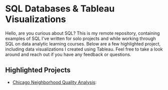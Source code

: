 # SQL Databases & Tableau Visualizations 

Hello, are you curious about SQL? This is my remote repository, containing examples of SQL I've written for solo projects and while working through SQL on data analytic learning courses. Below are a few highlighted project, including data visualizations I created using Tableau. Feel free to take a look around and reach out if you have any feedback or questions.  

## Highlighted Projects
- [Chicago Neighborhood Quality Analysis](https://github.com/LyKenn-DS/SQL-portfolio/blob/e76df2dc742ff397195fc250c860426ba567fdd2/Chicago%20Neighborhood%20Quality%20Analysis): 
